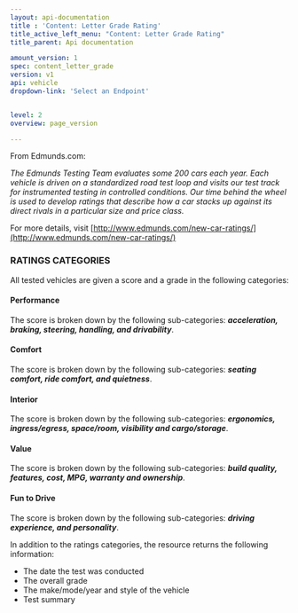 ```yaml
---
layout: api-documentation
title : 'Content: Letter Grade Rating'
title_active_left_menu: "Content: Letter Grade Rating"
title_parent: Api documentation

amount_version: 1
spec: content_letter_grade
version: v1
api: vehicle
dropdown-link: 'Select an Endpoint'


level: 2
overview: page_version

---
```


From Edmunds.com:

*The Edmunds Testing Team evaluates some 200 cars each year. Each vehicle is driven on a standardized road test loop and visits our test track for instrumented testing in controlled conditions. Our time behind the wheel is used to develop ratings that describe how a car stacks up against its direct rivals in a particular size and price class.*

For more details, visit [http://www.edmunds.com/new-car-ratings/](http://www.edmunds.com/new-car-ratings/)

### RATINGS CATEGORIES

All tested vehicles are given a score and a grade in the following categories:

#### Performance
The score is broken down by the following sub-categories: ***acceleration, braking, steering, handling, and drivability***.

#### Comfort 
The score is broken down by the following sub-categories: ***seating comfort, ride comfort, and quietness***.

#### Interior
The score is broken down by the following sub-categories: ***ergonomics, ingress/egress, space/room, visibility and cargo/storage***.

#### Value
The score is broken down by the following sub-categories: ***build quality, features, cost, MPG, warranty and ownership***.

#### Fun to Drive
The score is broken down by the following sub-categories: ***driving experience, and personality***.

In addition to the ratings categories, the resource returns the following information:

* The date the test was conducted
* The overall grade
* The make/mode/year and style of the vehicle
* Test summary